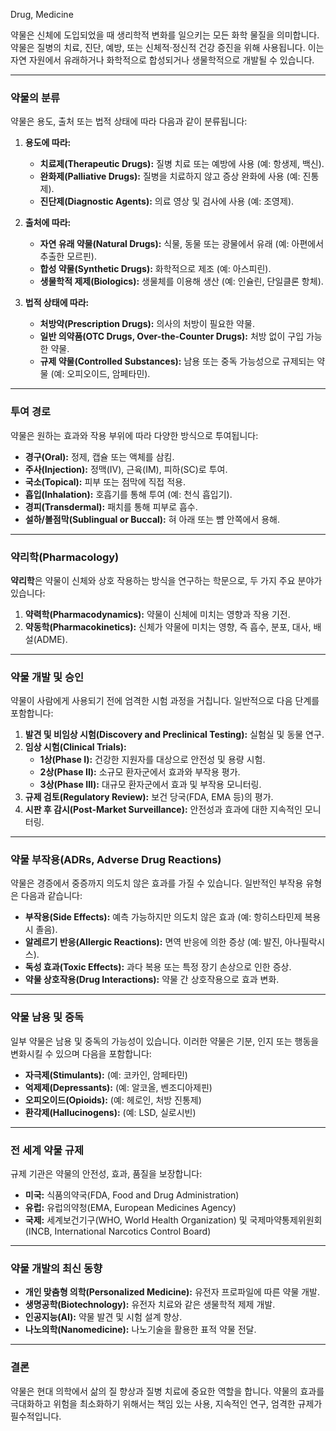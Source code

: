 Drug, Medicine

약물은 신체에 도입되었을 때 생리학적 변화를 일으키는 모든 화학 물질을 의미합니다. 약물은 질병의 치료, 진단, 예방, 또는 신체적·정신적 건강 증진을 위해 사용됩니다. 이는 자연 자원에서 유래하거나 화학적으로 합성되거나 생물학적으로 개발될 수 있습니다.

---

### **약물의 분류**

약물은 용도, 출처 또는 법적 상태에 따라 다음과 같이 분류됩니다:

1. **용도에 따라:**
    
    - **치료제(Therapeutic Drugs):** 질병 치료 또는 예방에 사용 (예: 항생제, 백신).
    - **완화제(Palliative Drugs):** 질병을 치료하지 않고 증상 완화에 사용 (예: 진통제).
    - **진단제(Diagnostic Agents):** 의료 영상 및 검사에 사용 (예: 조영제).
2. **출처에 따라:**
    
    - **자연 유래 약물(Natural Drugs):** 식물, 동물 또는 광물에서 유래 (예: 아편에서 추출한 모르핀).
    - **합성 약물(Synthetic Drugs):** 화학적으로 제조 (예: 아스피린).
    - **생물학적 제제(Biologics):** 생물체를 이용해 생산 (예: 인슐린, 단일클론 항체).
3. **법적 상태에 따라:**
    
    - **처방약(Prescription Drugs):** 의사의 처방이 필요한 약물.
    - **일반 의약품(OTC Drugs, Over-the-Counter Drugs):** 처방 없이 구입 가능한 약물.
    - **규제 약물(Controlled Substances):** 남용 또는 중독 가능성으로 규제되는 약물 (예: 오피오이드, 암페타민).

---

### **투여 경로**

약물은 원하는 효과와 작용 부위에 따라 다양한 방식으로 투여됩니다:

- **경구(Oral):** 정제, 캡슐 또는 액체를 삼킴.
- **주사(Injection):** 정맥(IV), 근육(IM), 피하(SC)로 투여.
- **국소(Topical):** 피부 또는 점막에 직접 적용.
- **흡입(Inhalation):** 호흡기를 통해 투여 (예: 천식 흡입기).
- **경피(Transdermal):** 패치를 통해 피부로 흡수.
- **설하/볼점막(Sublingual or Buccal):** 혀 아래 또는 뺨 안쪽에서 용해.

---

### **약리학(Pharmacology)**

**약리학**은 약물이 신체와 상호 작용하는 방식을 연구하는 학문으로, 두 가지 주요 분야가 있습니다:

1. **약력학(Pharmacodynamics):** 약물이 신체에 미치는 영향과 작용 기전.
2. **약동학(Pharmacokinetics):** 신체가 약물에 미치는 영향, 즉 흡수, 분포, 대사, 배설(ADME).

---

### **약물 개발 및 승인**

약물이 사람에게 사용되기 전에 엄격한 시험 과정을 거칩니다. 일반적으로 다음 단계를 포함합니다:

1. **발견 및 비임상 시험(Discovery and Preclinical Testing):** 실험실 및 동물 연구.
2. **임상 시험(Clinical Trials):**
    - **1상(Phase I):** 건강한 지원자를 대상으로 안전성 및 용량 시험.
    - **2상(Phase II):** 소규모 환자군에서 효과와 부작용 평가.
    - **3상(Phase III):** 대규모 환자군에서 효과 및 부작용 모니터링.
3. **규제 검토(Regulatory Review):** 보건 당국(FDA, EMA 등)의 평가.
4. **시판 후 감시(Post-Market Surveillance):** 안전성과 효과에 대한 지속적인 모니터링.

---

### **약물 부작용(ADRs, Adverse Drug Reactions)**

약물은 경증에서 중증까지 의도치 않은 효과를 가질 수 있습니다. 일반적인 부작용 유형은 다음과 같습니다:

- **부작용(Side Effects):** 예측 가능하지만 의도치 않은 효과 (예: 항히스타민제 복용 시 졸음).
- **알레르기 반응(Allergic Reactions):** 면역 반응에 의한 증상 (예: 발진, 아나필락시스).
- **독성 효과(Toxic Effects):** 과다 복용 또는 특정 장기 손상으로 인한 증상.
- **약물 상호작용(Drug Interactions):** 약물 간 상호작용으로 효과 변화.

---

### **약물 남용 및 중독**

일부 약물은 남용 및 중독의 가능성이 있습니다. 이러한 약물은 기분, 인지 또는 행동을 변화시킬 수 있으며 다음을 포함합니다:

- **자극제(Stimulants):** (예: 코카인, 암페타민)
- **억제제(Depressants):** (예: 알코올, 벤조디아제핀)
- **오피오이드(Opioids):** (예: 헤로인, 처방 진통제)
- **환각제(Hallucinogens):** (예: LSD, 실로시빈)

---

### **전 세계 약물 규제**

규제 기관은 약물의 안전성, 효과, 품질을 보장합니다:

- **미국:** 식품의약국(FDA, Food and Drug Administration)
- **유럽:** 유럽의약청(EMA, European Medicines Agency)
- **국제:** 세계보건기구(WHO, World Health Organization) 및 국제마약통제위원회(INCB, International Narcotics Control Board)

---

### **약물 개발의 최신 동향**

- **개인 맞춤형 의학(Personalized Medicine):** 유전자 프로파일에 따른 약물 개발.
- **생명공학(Biotechnology):** 유전자 치료와 같은 생물학적 제제 개발.
- **인공지능(AI):** 약물 발견 및 시험 설계 향상.
- **나노의학(Nanomedicine):** 나노기술을 활용한 표적 약물 전달.

---

### **결론**

약물은 현대 의학에서 삶의 질 향상과 질병 치료에 중요한 역할을 합니다. 약물의 효과를 극대화하고 위험을 최소화하기 위해서는 책임 있는 사용, 지속적인 연구, 엄격한 규제가 필수적입니다.